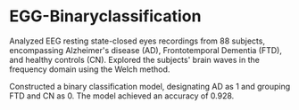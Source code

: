 # EGG-Binaryclassification
Analyzed EEG resting state-closed eyes recordings from 88 subjects, encompassing Alzheimer's disease (AD), Frontotemporal Dementia (FTD), and healthy controls (CN). Explored the subjects' brain waves in the frequency domain using the Welch method.

Constructed a binary classification model, designating AD as 1 and grouping FTD and CN as 0. The model achieved an accuracy of 0.928.
